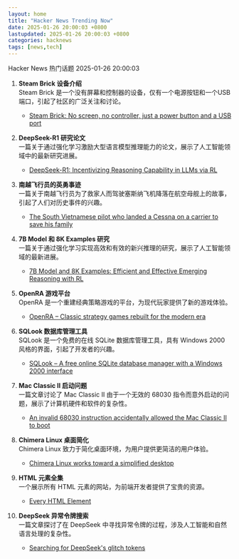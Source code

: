 ```yaml
---
layout: home
title: "Hacker News Trending Now"
date: 2025-01-26 20:00:03 +0800
lastupdated: 2025-01-26 20:00:03 +0800
categories: hacknews
tags: [news,tech]
---
```

Hacker News 热门话题 2025-01-26 20:00:03

1. **Steam Brick 设备介绍**  
   Steam Brick 是一个没有屏幕和控制器的设备，仅有一个电源按钮和一个USB端口，引起了社区的广泛关注和讨论。  
   - [Steam Brick: No screen, no controller, just a power button and a USB port][steam-brick]

2. **DeepSeek-R1 研究论文**  
   一篇关于通过强化学习激励大型语言模型推理能力的论文，展示了人工智能领域中的最新研究进展。  
   - [DeepSeek-R1: Incentivizing Reasoning Capability in LLMs via RL][deepseek-r1]

3. **南越飞行员的英勇事迹**  
   一篇关于南越飞行员为了救家人而驾驶塞斯纳飞机降落在航空母舰上的故事，引起了人们对历史事件的兴趣。  
   - [The South Vietnamese pilot who landed a Cessna on a carrier to save his family][south-vietnamese-pilot]

4. **7B Model 和 8K Examples 研究**  
   一篇关于通过强化学习实现高效和有效的新兴推理的研究，展示了人工智能领域的最新进展。  
   - [7B Model and 8K Examples: Efficient and Effective Emerging Reasoning with RL][7b-model]

5. **OpenRA 游戏平台**  
   OpenRA 是一个重建经典策略游戏的平台，为现代玩家提供了新的游戏体验。  
   - [OpenRA – Classic strategy games rebuilt for the modern era][openra]

6. **SQLook 数据库管理工具**  
   SQLook 是一个免费的在线 SQLite 数据库管理工具，具有 Windows 2000 风格的界面，引起了开发者的兴趣。  
   - [SQLook – A free online SQLite database manager with a Windows 2000 interface][sqlook]

7. **Mac Classic II 启动问题**  
   一篇文章讨论了 Mac Classic II 由于一个无效的 68030 指令而意外启动的问题，展示了计算机硬件和软件的复杂性。  
   - [An invalid 68030 instruction accidentally allowed the Mac Classic II to boot][mac-classic-ii]

8. **Chimera Linux 桌面简化**  
   Chimera Linux 致力于简化桌面环境，为用户提供更简洁的用户体验。  
   - [Chimera Linux works toward a simplified desktop][chimera-linux]

9. **HTML 元素全集**  
   一个展示所有 HTML 元素的网站，为前端开发者提供了宝贵的资源。  
   - [Every HTML Element][every-html-element]

10. **DeepSeek 异常令牌搜索**  
    一篇文章探讨了在 DeepSeek 中寻找异常令牌的过程，涉及人工智能和自然语言处理的复杂性。  
    - [Searching for DeepSeek's glitch tokens][deepseek-glitch]

[steam-brick]: https://crastinator-pro.github.io/steam-brick/
[deepseek-r1]: https://arxiv.org/abs/2501.12948
[south-vietnamese-pilot]: https://www.historynet.com/maj-buang-lys-daring-feat-to-save-his-family/
[7b-model]: https://hkust-nlp.notion.site/simplerl-reason
[openra]: https://www.openra.net/
[sqlook]: https://sqlook.com
[mac-classic-ii]: https://www.downtowndougbrown.com/2025/01/the-invalid-68030-instruction-that-accidentally-allowed-the-mac-classic-ii-to-successfully-boot-up/
[chimera-linux]: https://lwn.net/Articles/1004324/
[every-html-element]: https://iamwillwang.com/dollar/every-html-element/
[deepseek-glitch]: https://outsidetext.substack.com/p/anomalous-tokens-in-deepseek-v3-and